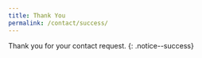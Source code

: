 ```yaml
---
title: Thank You
permalink: /contact/success/
---
```


Thank you for your contact request.
{: .notice--success}
